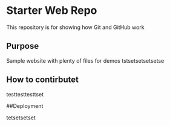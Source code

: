 # Starter Web Repo

This repository is for showing how Git and GitHub work

## Purpose

Sample website with plenty of files for demos
tstsetsetsetsetse

## How to contirbutet

testtesttesttset

##Deployment


tetsetsetset
